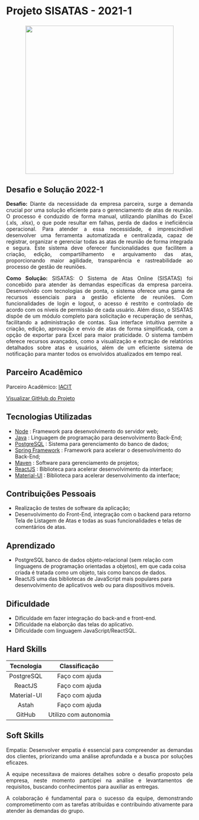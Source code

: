# Projeto SISATAS - 2021-1	

<div align=center>
 <h3></h3>
  <img src="https://github.com/drosan19/Portfolio/assets/130381620/9c553b9e-8dcb-402f-947b-b529395d4ecb" width=400 alt="" />
 
  </div>

## Desafio e Solução 2022-1
<div align="justify">

<b>Desafio:</b> Diante da necessidade da empresa parceira, surge a demanda crucial por uma solução eficiente para o gerenciamento de atas de reunião. O processo é conduzido de forma manual, utilizando planilhas do Excel (.xls, .xlsx), o que pode resultar em falhas, perda de dados e ineficiência operacional. Para atender a essa necessidade, é imprescindível desenvolver uma ferramenta automatizada e centralizada, capaz de registrar, organizar e gerenciar todas as atas de reunião de forma integrada e segura. Este sistema deve oferecer funcionalidades que facilitem a criação, edição, compartilhamento e arquivamento das atas, proporcionando maior agilidade, transparência e rastreabilidade ao processo de gestão de reuniões.

<b>Como Solução:</b> ​SISATAS: O Sistema de Atas Online (SISATAS) foi concebido para atender às demandas específicas da empresa parceira. Desenvolvido com tecnologias de ponta, o sistema oferece uma gama de recursos essenciais para a gestão eficiente de reuniões. Com funcionalidades de login e logout, o acesso é restrito e controlado de acordo com os níveis de permissão de cada usuário. Além disso, o SISATAS dispõe de um módulo completo para solicitação e recuperação de senhas, facilitando a administração de contas. Sua interface intuitiva permite a criação, edição, aprovação e envio de atas de forma simplificada, com a opção de exportar para Excel para maior praticidade. O sistema também oferece recursos avançados, como a visualização e extração de relatórios detalhados sobre atas e usuários, além de um eficiente sistema de notificação para manter todos os envolvidos atualizados em tempo real.

</div>



## Parceiro Acadêmico

Parceiro Acadêmico: [IACIT](https://www.iacit.com.br/)

[Visualizar GitHub do Projeto]()

## Tecnologias Utilizadas

- [Node](https://nodejs.org/) : Framework para desenvolvimento do servidor web;
- [Java](https://www.java.com/) : Linguagem de programação para desenvolvimento Back-End;	
- [PostgreSQL](https://www.postgresql.org/) : Sistema para gerenciamento do banco de dados;
- [Spring Framework](https://spring.io/) : Framework para acelerar o desenvolvimento do Back-End;	
- [Maven](https://maven.apache.org/) : Software para gerenciamento de projetos;
- [ReactJS](https://reactjs.org/) : Biblioteca para acelerar desenvolvimento da interface;
- [Material-UI](https://material-ui.com/) : Biblioteca para acelerar desenvolvimento da interface;	

## Contribuições Pessoais

- Realização de testes de software da aplicação;
- Desenvolvimento do Front-End, integração com o backend para retorno Tela de Listagem de Atas e todas as suas funcionalidades e telas de comentários de atas.

## Aprendizado
- PostgreSQL banco de dados objeto-relacional (sem relação com linguagens de programação orientadas a objetos), em que cada coisa criada é tratada como um objeto, tais como bancos de dados.
- ReactJS uma das bibliotecas de JavaScript mais populares para desenvolvimento de aplicativos web ou para dispositivos móveis.

## Dificuldade
- Dificuldade em fazer integração do back-and e front-end.
- Dificuldade na elaborção das telas do aplicativo.
- Dificuldade com linguagem JavaScript/ReactSQL.

 
## Hard Skills

| Tecnologia  |   Classificação   |
| :---------: | :---------------: |
| PostgreSQL  |  Faço com ajuda   |
|   ReactJS   |  Faço com ajuda   |
| Material-UI |  Faço com ajuda   |
|    Astah    |  Faço com ajuda   |
|   GitHub    | Utilizo com autonomia |

## Soft Skills
<div align="justify">

Empatia: Desenvolver empatia é essencial para compreender as demandas dos clientes, priorizando uma análise aprofundada e a busca por soluções eficazes.

A equipe necessitava de maiores detalhes sobre o desafio proposto pela empresa, neste momento partcipei na análise e levantamentos de requisitos, buscando conhecimentos para auxiliar as entregas.

A colaboração é fundamental para o sucesso da equipe, demonstrando comprometimento com as tarefas atribuídas e contribuindo ativamente para atender às demandas do grupo.

</div>



